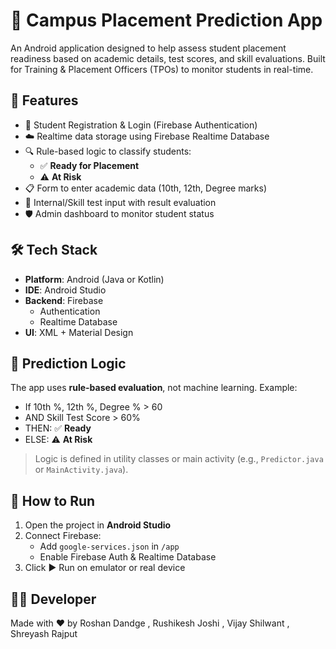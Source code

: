 # 📱 Campus Placement Prediction App

An Android application designed to help assess student placement readiness based on academic details, test scores, and skill evaluations. Built for Training & Placement Officers (TPOs) to monitor students in real-time.

## 🚀 Features

- 👤 Student Registration & Login (Firebase Authentication)
- ☁️ Realtime data storage using Firebase Realtime Database
- 🔍 Rule-based logic to classify students:
  - ✅ **Ready for Placement**
  - ⚠️ **At Risk**
- 📋 Form to enter academic data (10th, 12th, Degree marks)
- 📝 Internal/Skill test input with result evaluation
- 🛡️ Admin dashboard to monitor student status

## 🛠️ Tech Stack

- **Platform**: Android (Java or Kotlin)
- **IDE**: Android Studio
- **Backend**: Firebase
  - Authentication
  - Realtime Database
- **UI**: XML + Material Design

## 🧠 Prediction Logic

The app uses **rule-based evaluation**, not machine learning. Example:

- If 10th %, 12th %, Degree % > 60
- AND Skill Test Score > 60%
- THEN: ✅ **Ready**
- ELSE: ⚠️ **At Risk**

> Logic is defined in utility classes or main activity (e.g., `Predictor.java` or `MainActivity.java`).

## 🔧 How to Run

1. Open the project in **Android Studio**
2. Connect Firebase:
   - Add `google-services.json` in `/app`
   - Enable Firebase Auth & Realtime Database
3. Click ▶️ Run on emulator or real device

## 🧑‍💻 Developer

Made with ❤️ by Roshan Dandge , Rushikesh Joshi , Vijay Shilwant , Shreyash Rajput 
               
